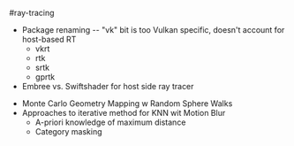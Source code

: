 #ray-tracing 

- Package renaming -- "vk" bit is too Vulkan specific, doesn't account for host-based RT
	- vkrt
	- rtk
	- srtk
	- gprtk
- Embree vs. Swiftshader for host side ray tracer



* Monte Carlo Geometry Mapping w Random Sphere Walks
* Approaches to iterative method for KNN wit Motion Blur
	* A-priori knowledge of maximum distance
	* Category masking